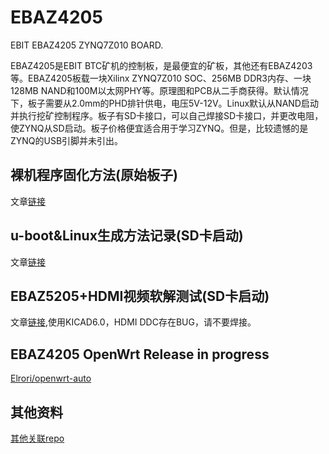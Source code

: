 # EBAZ4205

EBIT EBAZ4205 ZYNQ7Z010 BOARD.

EBAZ4205是EBIT BTC矿机的控制板，是最便宜的矿板，其他还有EBAZ4203等。EBAZ4205板载一块Xilinx ZYNQ7Z010 SOC、256MB DDR3内存、一块128MB NAND和100M以太网PHY等。原理图和PCB从二手商获得。默认情况下，板子需要从2.0mm的PHD排针供电，电压5V-12V。Linux默认从NAND启动并执行挖矿控制程序。板子有SD卡接口，可以自己焊接SD卡接口，并更改电阻，使ZYNQ从SD启动。板子价格便宜适合用于学习ZYNQ。但是，比较遗憾的是ZYNQ的USB引脚并未引出。

## 裸机程序固化方法(原始板子)

文章[链接](https://www.jianshu.com/p/b83c663ecaaa)

## u-boot&Linux生成方法记录(SD卡启动)

文章[链接](https://www.jianshu.com/p/370f95f0068f)

## EBAZ5205+HDMI视频软解测试(SD卡启动)

文章[链接](https://www.jianshu.com/p/f035751c2fe5),使用KICAD6.0，HDMI DDC存在BUG，请不要焊接。

## EBAZ4205 OpenWrt Release in progress

[Elrori/openwrt-auto](https://github.com/Elrori/openwrt-auto)

## 其他资料

[其他关联repo](https://github.com/xjtuecho/EBAZ4205)
